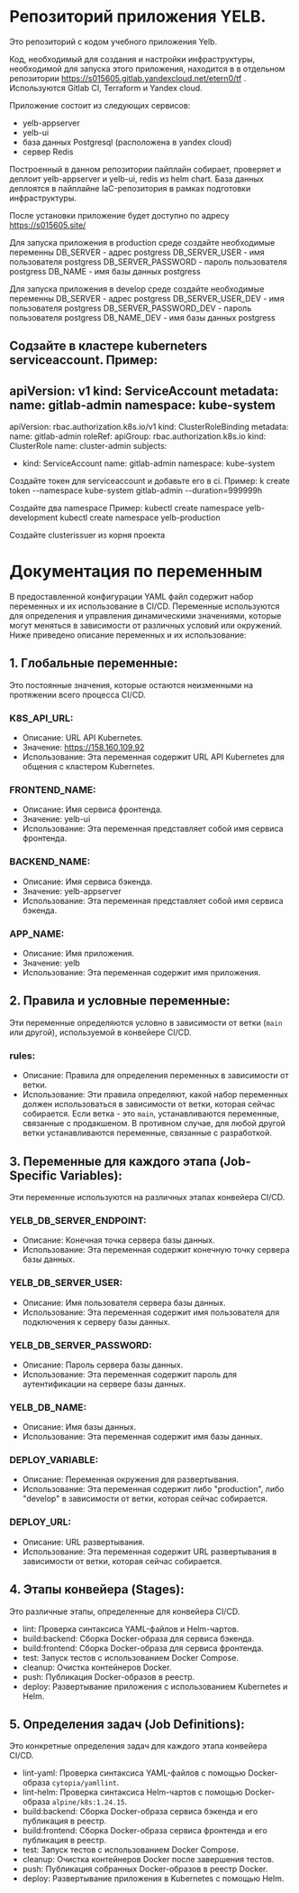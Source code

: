 # Репозиторий приложения YELB.

Это репозиторий с кодом учебного приложения Yelb.

Код, необходимый для создания и настройки инфраструктуры, необходимой для запуска этого приложения, находится в в отдельном репозитории https://s015605.gitlab.yandexcloud.net/etern0/tf . 
Используются Gitlab CI, Terraform и Yandex cloud.

Приложение состоит из следующих сервисов:

* yelb-appserver
* yelb-ui
* база данных Postgresql (расположена в yandex cloud)
* сервер Redis

Построенный в данном репозитории пайплайн собирает, проверяет и деплоит yelb-appserver и yelb-ui, redis из helm chart. База данных деплоятся в пайплайне IaC-репозитория в рамках подготовки инфраструктуры.

После установки приложение будет доступно по адресу https://s015605.site/

Для запуска приложения в production среде создайте необходимые переменны
DB_SERVER - адрес postgress
DB_SERVER_USER - имя пользователя postgress
DB_SERVER_PASSWORD - пароль пользователя postgress
DB_NAME - имя базы данных postgress

Для запуска приложения в develop среде создайте необходимые переменны
DB_SERVER - адрес postgress
DB_SERVER_USER_DEV - имя пользователя postgress
DB_SERVER_PASSWORD_DEV - пароль пользователя postgress
DB_NAME_DEV - имя базы данных postgress

Содзайте в кластере kuberneters serviceaccount.
Пример:
---
apiVersion: v1
kind: ServiceAccount
metadata:
  name: gitlab-admin
  namespace: kube-system
---
apiVersion: rbac.authorization.k8s.io/v1
kind: ClusterRoleBinding
metadata:
  name: gitlab-admin
roleRef:
  apiGroup: rbac.authorization.k8s.io
  kind: ClusterRole
  name: cluster-admin
subjects:
- kind: ServiceAccount
  name: gitlab-admin
  namespace: kube-system

Создайте токен для serviceaccount и добавьте его в ci.
Пример: 
k create token --namespace kube-system gitlab-admin --duration=999999h

Создайте два namespace
Пример:
kubectl create namespace yelb-development
kubectl create namespace yelb-production

Создайте clusterissuer из корня проекта



# Документация по переменным

В предоставленной конфигурации YAML файл содержит набор переменных и их использование в CI/CD. Переменные используются для определения и управления динамическими значениями, которые могут меняться в зависимости от различных условий или окружений. Ниже приведено описание переменных и их использование:


## 1. Глобальные переменные:
Это постоянные значения, которые остаются неизменными на протяжении всего процесса CI/CD.

### K8S_API_URL:
- Описание: URL API Kubernetes.
- Значение: https://158.160.109.92
- Использование: Эта переменная содержит URL API Kubernetes для общения с кластером Kubernetes.

### FRONTEND_NAME:
- Описание: Имя сервиса фронтенда.
- Значение: yelb-ui
- Использование: Эта переменная представляет собой имя сервиса фронтенда.

### BACKEND_NAME:
- Описание: Имя сервиса бэкенда.
- Значение: yelb-appserver
- Использование: Эта переменная представляет собой имя сервиса бэкенда.

### APP_NAME:
- Описание: Имя приложения.
- Значение: yelb
- Использование: Эта переменная содержит имя приложения.

## 2. Правила и условные переменные:
Эти переменные определяются условно в зависимости от ветки (`main` или другой), используемой в конвейере CI/CD.

### rules:
- Описание: Правила для определения переменных в зависимости от ветки.
- Использование: Эти правила определяют, какой набор переменных должен использоваться в зависимости от ветки, которая сейчас собирается. Если ветка - это `main`, устанавливаются переменные, связанные с продакшеном. В противном случае, для любой другой ветки устанавливаются переменные, связанные с разработкой.

## 3. Переменные для каждого этапа (Job-Specific Variables):
Эти переменные используются на различных этапах конвейера CI/CD.

### YELB_DB_SERVER_ENDPOINT:
- Описание: Конечная точка сервера базы данных.
- Использование: Эта переменная содержит конечную точку сервера базы данных.

### YELB_DB_SERVER_USER:
- Описание: Имя пользователя сервера базы данных.
- Использование: Эта переменная содержит имя пользователя для подключения к серверу базы данных.

### YELB_DB_SERVER_PASSWORD:
- Описание: Пароль сервера базы данных.
- Использование: Эта переменная содержит пароль для аутентификации на сервере базы данных.

### YELB_DB_NAME:
- Описание: Имя базы данных.
- Использование: Эта переменная содержит имя базы данных.

### DEPLOY_VARIABLE:
- Описание: Переменная окружения для развертывания.
- Использование: Эта переменная содержит либо "production", либо "develop" в зависимости от ветки, которая сейчас собирается.

### DEPLOY_URL:
- Описание: URL развертывания.
- Использование: Эта переменная содержит URL развертывания в зависимости от ветки, которая сейчас собирается.

## 4. Этапы конвейера (Stages):
Это различные этапы, определенные для конвейера CI/CD.

- lint: Проверка синтаксиса YAML-файлов и Helm-чартов.
- build:backend: Сборка Docker-образа для сервиса бэкенда.
- build:frontend: Сборка Docker-образа для сервиса фронтенда.
- test: Запуск тестов с использованием Docker Compose.
- cleanup: Очистка контейнеров Docker.
- push: Публикация Docker-образов в реестр.
- deploy: Развертывание приложения с использованием Kubernetes и Helm.

## 5. Определения задач (Job Definitions):
Это конкретные определения задач для каждого этапа конвейера CI/CD.

- lint-yaml: Проверка синтаксиса YAML-файлов с помощью Docker-образа `cytopia/yamllint`.
- lint-helm: Проверка синтаксиса Helm-чартов с помощью Docker-образа `alpine/k8s:1.24.15`.
- build:backend: Сборка Docker-образа сервиса бэкенда и его публикация в реестр.
- build:frontend: Сборка Docker-образа сервиса фронтенда и его публикация в реестр.
- test: Запуск тестов с использованием Docker Compose.
- cleanup: Очистка контейнеров Docker после завершения тестов.
- push: Публикация собранных Docker-образов в реестр Docker.
- deploy: Развертывание приложения в Kubernetes с помощью Helm.

